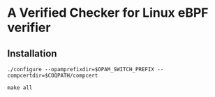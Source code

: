 # A Verified Checker for Linux eBPF verifier

  
## Installation

```shell
./configure --opamprefixdir=$OPAM_SWITCH_PREFIX --compcertdir=$COQPATH/compcert

make all
```